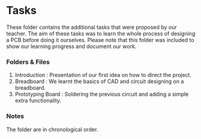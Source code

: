 # Tasks
These folder contains the additional tasks that were proposed by our teacher. 
The aim of these tasks was to learn the whole process of designing a PCB before doing it ourselves.
Please note that this folder was included to show our learning progress and document our work.

### Folders & Files
1. Introduction : Presentation of our first idea on how to direct the project.
2. Breadboard : We learnt the basics of CAD and circuit designing on a breadboard.
3. Prototyping Board : Soldering the previous circuit and adding a simple extra functionality.

### Notes
The folder are in chronological order.
